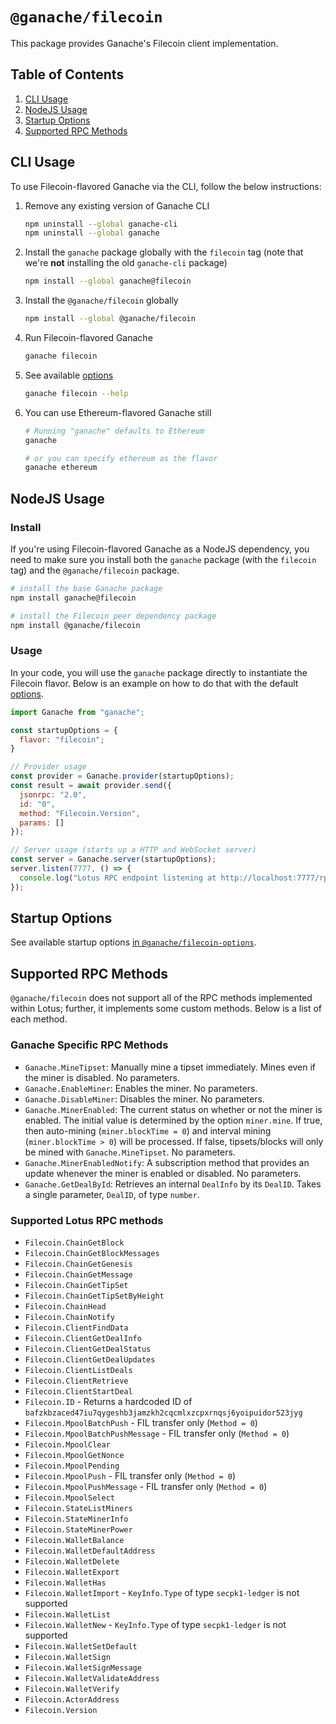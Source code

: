 # `@ganache/filecoin`

This package provides Ganache's Filecoin client implementation.

## Table of Contents

1. [CLI Usage](#cli-usage)
1. [NodeJS Usage](#nodejs-usage)
1. [Startup Options](#startup-options)
1. [Supported RPC Methods](#supported-rpc-methods)

## CLI Usage

To use Filecoin-flavored Ganache via the CLI, follow the below instructions:

1. Remove any existing version of Ganache CLI
   ```bash
   npm uninstall --global ganache-cli
   npm uninstall --global ganache
   ```
1. Install the `ganache` package globally with the `filecoin` tag (note that we're **not** installing the old `ganache-cli` package)
   ```bash
   npm install --global ganache@filecoin
   ```
1. Install the `@ganache/filecoin` globally
   ```bash
   npm install --global @ganache/filecoin
   ```
1. Run Filecoin-flavored Ganache
   ```bash
   ganache filecoin
   ```
1. See available [options](#startup-options)
   ```bash
   ganache filecoin --help
   ```
1. You can use Ethereum-flavored Ganache still

   ```bash
   # Running "ganache" defaults to Ethereum
   ganache

   # or you can specify ethereum as the flavor
   ganache ethereum
   ```

## NodeJS Usage

### Install

If you're using Filecoin-flavored Ganache as a NodeJS dependency, you need to make sure you install both the `ganache` package (with the `filecoin` tag) and the `@ganache/filecoin` package.

```bash
# install the base Ganache package
npm install ganache@filecoin

# install the Filecoin peer dependency package
npm install @ganache/filecoin
```

### Usage

In your code, you will use the `ganache` package directly to instantiate the Filecoin flavor. Below is an example on how to do that with the default [options](#startup-options).

```javascript
import Ganache from "ganache";

const startupOptions = {
  flavor: "filecoin";
}

// Provider usage
const provider = Ganache.provider(startupOptions);
const result = await provider.send({
  jsonrpc: "2.0",
  id: "0",
  method: "Filecoin.Version",
  params: []
});

// Server usage (starts up a HTTP and WebSocket server)
const server = Ganache.server(startupOptions);
server.listen(7777, () => {
  console.log("Lotus RPC endpoint listening at http://localhost:7777/rpc/v0");
});
```

## Startup Options

See available startup options [in `@ganache/filecoin-options`](../options/README.md).

## Supported RPC Methods

`@ganache/filecoin` does not support all of the RPC methods implemented within Lotus; further, it implements some custom methods. Below is a list of each method.

### Ganache Specific RPC Methods

- `Ganache.MineTipset`: Manually mine a tipset immediately. Mines even if the miner is disabled. No parameters.
- `Ganache.EnableMiner`: Enables the miner. No parameters.
- `Ganache.DisableMiner`: Disables the miner. No parameters.
- `Ganache.MinerEnabled`: The current status on whether or not the miner is enabled. The initial value is determined by the option `miner.mine`. If true, then auto-mining (`miner.blockTime = 0`) and interval mining (`miner.blockTime > 0`) will be processed. If false, tipsets/blocks will only be mined with `Ganache.MineTipset`. No parameters.
- `Ganache.MinerEnabledNotify`: A subscription method that provides an update whenever the miner is enabled or disabled. No parameters.
- `Ganache.GetDealById`: Retrieves an internal `DealInfo` by its `DealID`. Takes a single parameter, `DealID`, of type `number`.

### Supported Lotus RPC methods

- `Filecoin.ChainGetBlock`
- `Filecoin.ChainGetBlockMessages`
- `Filecoin.ChainGetGenesis`
- `Filecoin.ChainGetMessage`
- `Filecoin.ChainGetTipSet`
- `Filecoin.ChainGetTipSetByHeight`
- `Filecoin.ChainHead`
- `Filecoin.ChainNotify`
- `Filecoin.ClientFindData`
- `Filecoin.ClientGetDealInfo`
- `Filecoin.ClientGetDealStatus`
- `Filecoin.ClientGetDealUpdates`
- `Filecoin.ClientListDeals`
- `Filecoin.ClientRetrieve`
- `Filecoin.ClientStartDeal`
- `Filecoin.ID` - Returns a hardcoded ID of `bafzkbzaced47iu7qygeshb3jamzkh2cqcmlxzcpxrnqsj6yoipuidor523jyg`
- `Filecoin.MpoolBatchPush` - FIL transfer only (`Method = 0`)
- `Filecoin.MpoolBatchPushMessage` - FIL transfer only (`Method = 0`)
- `Filecoin.MpoolClear`
- `Filecoin.MpoolGetNonce`
- `Filecoin.MpoolPending`
- `Filecoin.MpoolPush` - FIL transfer only (`Method = 0`)
- `Filecoin.MpoolPushMessage` - FIL transfer only (`Method = 0`)
- `Filecoin.MpoolSelect`
- `Filecoin.StateListMiners`
- `Filecoin.StateMinerInfo`
- `Filecoin.StateMinerPower`
- `Filecoin.WalletBalance`
- `Filecoin.WalletDefaultAddress`
- `Filecoin.WalletDelete`
- `Filecoin.WalletExport`
- `Filecoin.WalletHas`
- `Filecoin.WalletImport` - `KeyInfo.Type` of type `secpk1-ledger` is not supported
- `Filecoin.WalletList`
- `Filecoin.WalletNew` - `KeyInfo.Type` of type `secpk1-ledger` is not supported
- `Filecoin.WalletSetDefault`
- `Filecoin.WalletSign`
- `Filecoin.WalletSignMessage`
- `Filecoin.WalletValidateAddress`
- `Filecoin.WalletVerify`
- `Filecoin.ActorAddress`
- `Filecoin.Version`
